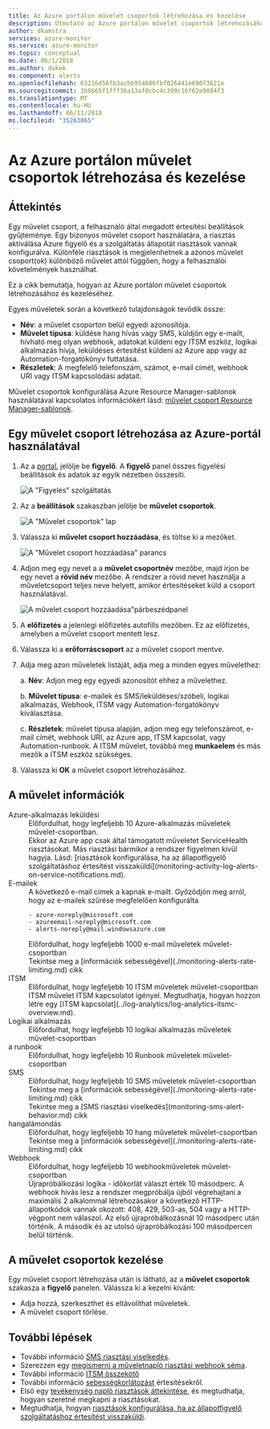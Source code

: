 ```yaml
---
title: Az Azure portálon művelet csoportok létrehozása és kezelése
description: Útmutató az Azure portálon művelet csoportok létrehozásához és kezeléséhez.
author: dkamstra
services: azure-monitor
ms.service: azure-monitor
ms.topic: conceptual
ms.date: 06/1/2018
ms.author: dukek
ms.component: alerts
ms.openlocfilehash: 63216d56fb3acbb954086fbf026441e69073621e
ms.sourcegitcommit: 1b8665f1fff36a13af0cbc4c399c16f62e9884f3
ms.translationtype: MT
ms.contentlocale: hu-HU
ms.lasthandoff: 06/11/2018
ms.locfileid: "35263065"
---
```

# <a name="create-and-manage-action-groups-in-the-azure-portal"></a>Az Azure portálon művelet csoportok létrehozása és kezelése
## <a name="overview"></a>Áttekintés ##
Egy művelet csoport, a felhasználó által megadott értesítési beállítások gyűjteménye. Egy bizonyos művelet csoport használatára, a riasztás aktiválása Azure figyelő és a szolgáltatás állapotát riasztások vannak konfigurálva. Különféle riasztások is megjelenhetnek a azonos művelet csoport(ok) különböző művelet attól függően, hogy a felhasználói követelmények használhat.

Ez a cikk bemutatja, hogyan az Azure portálon művelet csoportok létrehozásához és kezeléséhez.

Egyes műveletek során a következő tulajdonságok tevődik össze:

* **Név**: a művelet csoporton belül egyedi azonosítója.  
* **Művelet típusa**: küldése hang hívás vagy SMS, küldjön egy e-mailt, hívható meg olyan webhook, adatokat küldeni egy ITSM eszköz, logikai alkalmazás hívja, leküldéses értesítést küldeni az Azure app vagy az Automation-forgatókönyv futtatása.
* **Részletek**: A megfelelő telefonszám, számot, e-mail címét, webhook URI vagy ITSM kapcsolódási adatait.

Művelet csoportok konfigurálása Azure Resource Manager-sablonok használatával kapcsolatos információkért lásd: [művelet csoport Resource Manager-sablonok](monitoring-create-action-group-with-resource-manager-template.md).

## <a name="create-an-action-group-by-using-the-azure-portal"></a>Egy művelet csoport létrehozása az Azure-portál használatával ##
1. Az a [portal](https://portal.azure.com), jelölje be **figyelő**. A **figyelő** panel összes figyelési beállítások és adatok az egyik nézetben összesíti.

    ![A "Figyelés" szolgáltatás](./media/monitoring-action-groups/home-monitor.png)
2. Az a **beállítások** szakaszban jelölje be **művelet csoportok**.

    ![A "Művelet csoportok" lap](./media/monitoring-action-groups/action-groups-blade.png)
3. Válassza ki **művelet csoport hozzáadása**, és töltse ki a mezőket.

    ![A "Művelet csoport hozzáadása" parancs](./media/monitoring-action-groups/add-action-group.png)
4. Adjon meg egy nevet a a **művelet csoportnév** mezőbe, majd írjon be egy nevet a **rövid név** mezőbe. A rendszer a rövid nevet használja a műveletcsoport teljes neve helyett, amikor értesítéseket küld a csoport használatával.

      ![A művelet csoport hozzáadása"párbeszédpanel](./media/monitoring-action-groups/action-group-define.png)

5. A **előfizetés** a jelenlegi előfizetés autofills mezőben. Ez az előfizetés, amelyben a művelet csoport mentett lesz.

6. Válassza ki a **erőforráscsoport** az a művelet csoport mentve.

7. Adja meg azon műveletek listáját, adja meg a minden egyes művelethez:

    a. **Név**: Adjon meg egy egyedi azonosítót ehhez a művelethez.

    b. **Művelet típusa**: e-mailek és SMS/leküldéses/szóbeli, logikai alkalmazás, Webhook, ITSM vagy Automation-forgatókönyv kiválasztása.

    c. **Részletek**: művelet típusa alapján, adjon meg egy telefonszámot, e-mail címét, webhook URI, az Azure app, ITSM kapcsolat, vagy Automation-runbook. A ITSM művelet, továbbá meg **munkaelem** és más mezők a ITSM eszköz szükséges.

8. Válassza ki **OK** a művelet csoport létrehozásához.

## <a name="action-specific-information"></a>A művelet információk
<dl>
<dt>Azure-alkalmazás leküldési</dt>
<dd>Előfordulhat, hogy legfeljebb 10 Azure-alkalmazás műveletek művelet-csoportban.</dd>
<dd>Ekkor az Azure app csak által támogatott műveletet ServiceHealth riasztásokat. Más riasztási bármikor a rendszer figyelmen kívül hagyja. Lásd: [riasztások konfigurálása, ha az állapotfigyelő szolgáltatáshoz értesítést visszaküldi](monitoring-activity-log-alerts-on-service-notifications.md).</dd>

<dt>E-mailek</dt>
<dd>A következő e-mail címek a kapnak e-mailt. Győződjön meg arról, hogy az e-mailek szűrése megfelelően konfigurálta

    - azure-noreply@microsoft.com
    - azureemail-noreply@microsoft.com
    - alerts-noreply@mail.windowsazure.com
    
</dd>
<dd>Előfordulhat, hogy legfeljebb 1000 e-mail műveletek művelet-csoportban</dd>
<dd>Tekintse meg a [információk sebességével](./monitoring-alerts-rate-limiting.md) cikk</dd>

<dt>ITSM</dt>
<dd>Előfordulhat, hogy legfeljebb 10 ITSM műveletek művelet-csoportban</dd>
<dd>ITSM művelet ITSM kapcsolatot igényel. Megtudhatja, hogyan hozzon létre egy [ITSM kapcsolat](../log-analytics/log-analytics-itsmc-overview.md).</dd>

<dt>Logikai alkalmazás</dt>
<dd>Előfordulhat, hogy legfeljebb 10 logikai alkalmazás műveletek művelet-csoportban</dd>

<dt>a runbook</dt>
<dd>Előfordulhat, hogy legfeljebb 10 Runbook műveletek művelet-csoportban</dd>

<dt>SMS</dt>
<dd>Előfordulhat, hogy legfeljebb 10 SMS műveletek művelet-csoportban</dd>
<dd>Tekintse meg a [információk sebességével](./monitoring-alerts-rate-limiting.md) cikk</dd>
<dd>Tekintse meg a [SMS riasztási viselkedés](monitoring-sms-alert-behavior.md) cikk</dd>

<dt>hangalámondás</dt>
<dd>Előfordulhat, hogy legfeljebb 10 hang műveletek művelet-csoportban</dd>
<dd>Tekintse meg a [információk sebességével](./monitoring-alerts-rate-limiting.md) cikk</dd>

<dt>Webhook</dt>
<dd>Előfordulhat, hogy legfeljebb 10 webhookműveletek művelet-csoportban
<dd>Újrapróbálkozási logika - időkorlát választ érték 10 másodperc. A webhook hívás lesz a rendszer megpróbálja újból végrehajtani a maximális 2 alkalommal létrehozásakor a következő HTTP-állapotkódok vannak okozott: 408, 429, 503-as, 504 vagy a HTTP-végpont nem válaszol. Az első újrapróbálkozásnál 10 másodperc után történik. A második és az utolsó újrapróbálkozási 100 másodpercen belül történik.</dd>
</dl>

## <a name="manage-your-action-groups"></a>A művelet csoportok kezelése ##
Egy művelet csoport létrehozása után is látható, az a **művelet csoportok** szakasza a **figyelő** panelen. Válassza ki a kezelni kívánt:

* Adja hozzá, szerkeszthet és eltávolíthat műveletek.
* A művelet csoport törlése.

## <a name="next-steps"></a>További lépések ##
* További információ [SMS riasztási viselkedés](monitoring-sms-alert-behavior.md).  
* Szerezzen egy [megismerni a műveletnapló riasztási webhook séma](monitoring-activity-log-alerts-webhook.md).  
* További információ [ITSM összekötő](../log-analytics/log-analytics-itsmc-overview.md)
* További információ [sebességkorlátozást](monitoring-alerts-rate-limiting.md) értesítésekről.
* Első egy [tevékenység napló riasztások áttekintése](monitoring-overview-alerts.md), és megtudhatja, hogyan szeretné megkapni a riasztásokat.  
* Megtudhatja, hogyan [riasztások konfigurálása, ha az állapotfigyelő szolgáltatáshoz értesítést visszaküldi](monitoring-activity-log-alerts-on-service-notifications.md).
